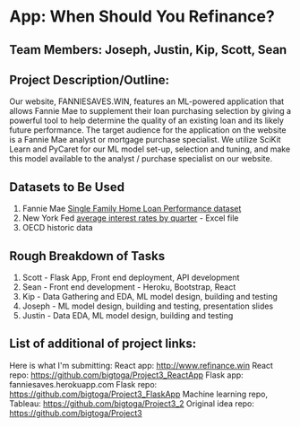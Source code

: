 # App: When Should You Refinance?

## Team Members: Joseph, Justin, Kip, Scott, Sean

## Project Description/Outline: 
Our website, FANNIESAVES.WIN, features an ML-powered application that allows Fannie Mae to supplement their loan purchasing selection by giving a powerful tool to help determine the quality of an existing loan and its likely future performance. The target audience for the application on the website is a Fannie Mae analyst or mortgage purchase specialist. We utilize SciKit Learn and PyCaret for our ML model set-up, selection and tuning, and make this model available to the analyst / purchase specialist on our website. 

## Datasets to Be Used
1. Fannie Mae [Single Family Home Loan Performance dataset](https://www.fanniemae.com/portal/funding-the-market/data/loan-performance-data.html)
2. New York Fed [average interest rates by quarter](https://www.newyorkfed.org/microeconomics/hhdc/background.html) - Excel file
3. OECD historic data 

## Rough Breakdown of Tasks
1. Scott - Flask App, Front end deployment, API development 
2. Sean - Front end development - Heroku, Bootstrap, React 
3. Kip - Data Gathering and EDA, ML model design, building and testing 
4. Joseph -  ML model design, building and testing, presentation slides  
5. Justin -  Data EDA, ML model design, building and testing 

## List of additional of project links: 
Here is what I'm submitting: React app: http://www.refinance.win
React repo: https://github.com/bigtoga/Project3_ReactApp
Flask app: fanniesaves.herokuapp.com 
Flask repo: https://github.com/bigtoga/Project3_FlaskApp
Machine learning repo, Tableau: https://github.com/bigtoga/Project3_2
Original idea repo: https://github.com/bigtoga/Project3
